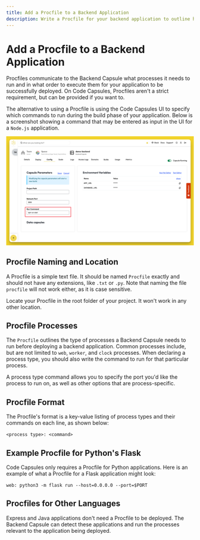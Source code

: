 ```yaml
---
title: Add a Procfile to a Backend Application
description: Write a Procfile for your backend application to outline how it should be run
---
```


# Add a Procfile to a Backend Application

Procfiles communicate to the Backend Capsule what processes it needs to run and in what order to execute them for your application to be successfully deployed. On Code Capsules, Procfiles aren't a strict requirement, but can be provided if you want to.

The alternative to using a Procfile is using the Code Capsules UI to specify which commands to run during the build phase of your application. Below is a screenshot showing a command that may be entered as input in the UI for a `Node.js` application.

![Run command for Node application](../../.gitbook/assets/run-command.png)

## Procfile Naming and Location

A Procfile is a simple text file. It should be named `Procfile` exactly and should not have any extensions, like `.txt` or `.py`. Note that naming the file `procfile` will not work either, as it is case sensitive.

Locate your Procfile in the root folder of your project. It won't work in any other location.

## Procfile Processes

The `Procfile` outlines the type of processes a Backend Capsule needs to run before deploying a backend application. Common processes include, but are not limited to `web`, `worker`, and `clock` processes. When declaring a process type, you should also write the command to run for that particular process.

A process type command allows you to specify the port you'd like the process to run on, as well as other options that are process-specific.

## Procfile Format

The Procfile's format is a key-value listing of process types and their commands on each line, as shown below:

```
<process type>: <command>
```

## Example Procfile for Python's Flask

Code Capsules only requires a Procfile for Python applications. Here is an example of what a Procfile for a Flask application might look:

```
web: python3 -m flask run --host=0.0.0.0 --port=$PORT
```

## Procfiles for Other Languages

Express and Java applications don't need a Procfile to be deployed. The Backend Capsule can detect these applications and run the processes relevant to the application being deployed.
